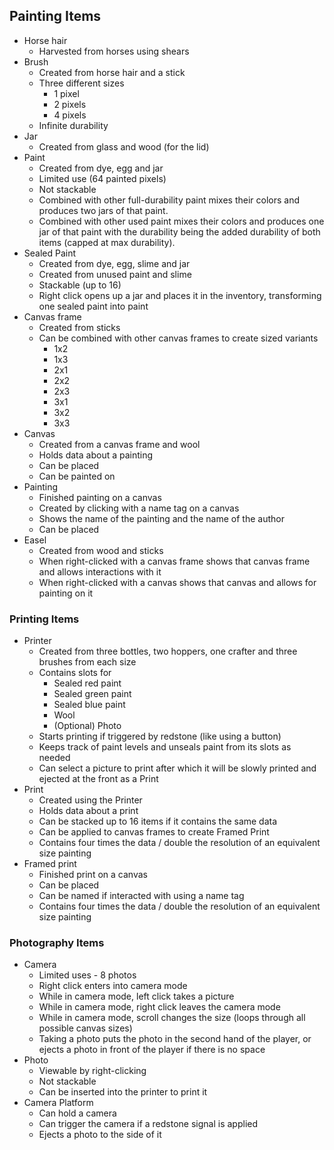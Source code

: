 ## Painting Items
- Horse hair
  - Harvested from horses using shears
- Brush
  - Created from horse hair and a stick
  - Three different sizes
    - 1 pixel
    - 2 pixels
    - 4 pixels
  - Infinite durability
- Jar
  - Created from glass and wood (for the lid)
- Paint
  - Created from dye, egg and jar
  - Limited use (64 painted pixels)
  - Not stackable
  - Combined with other full-durability paint mixes their colors and produces two jars of that paint.
  - Combined with other used paint mixes their colors and produces one jar of that paint with the durability being the added durability of both items (capped at max durability).
- Sealed Paint
  - Created from dye, egg, slime and jar
  - Created from unused paint and slime
  - Stackable (up to 16)
  - Right click opens up a jar and places it in the inventory, transforming one sealed paint into paint
- Canvas frame
  - Created from sticks
  - Can be combined with other canvas frames to create sized variants
    - 1x2
    - 1x3
    - 2x1
    - 2x2
    - 2x3
    - 3x1
    - 3x2
    - 3x3
- Canvas
  - Created from a canvas frame and wool
  - Holds data about a painting
  - Can be placed
  - Can be painted on
- Painting
  - Finished painting on a canvas
  - Created by clicking with a name tag on a canvas
  - Shows the name of the painting and the name of the author
  - Can be placed
- Easel
  - Created from wood and sticks
  - When right-clicked with a canvas frame shows that canvas frame and allows interactions with it
  - When right-clicked with a canvas shows that canvas and allows for painting on it

### Printing Items
- Printer
  - Created from three bottles, two hoppers, one crafter and three brushes from each size
  - Contains slots for
    - Sealed red paint
    - Sealed green paint
    - Sealed blue paint
    - Wool
    - (Optional) Photo
  - Starts printing if triggered by redstone (like using a button)
  - Keeps track of paint levels and unseals paint from its slots as needed
  - Can select a picture to print after which it will be slowly printed and ejected at the front as a Print
- Print
  - Created using the Printer
  - Holds data about a print
  - Can be stacked up to 16 items if it contains the same data
  - Can be applied to canvas frames to create Framed Print
  - Contains four times the data / double the resolution of an equivalent size painting
- Framed print
  - Finished print on a canvas
  - Can be placed
  - Can be named if interacted with using a name tag
  - Contains four times the data / double the resolution of an equivalent size painting

### Photography Items
- Camera
  - Limited uses - 8 photos
  - Right click enters into camera mode
  - While in camera mode, left click takes a picture
  - While in camera mode, right click leaves the camera mode
  - While in camera mode, scroll changes the size (loops through all possible canvas sizes)
  - Taking a photo puts the photo in the second hand of the player, or ejects a photo in front of the player if there is no space
- Photo
  - Viewable by right-clicking
  - Not stackable
  - Can be inserted into the printer to print it
- Camera Platform
  - Can hold a camera
  - Can trigger the camera if a redstone signal is applied
  - Ejects a photo to the side of it
